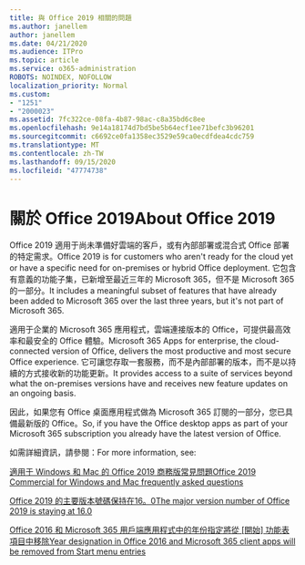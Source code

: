 ```yaml
---
title: 與 Office 2019 相關的問題
ms.author: janellem
author: janellem
ms.date: 04/21/2020
ms.audience: ITPro
ms.topic: article
ms.service: o365-administration
ROBOTS: NOINDEX, NOFOLLOW
localization_priority: Normal
ms.custom:
- "1251"
- "2000023"
ms.assetid: 7fc322ce-08fa-4b87-98ac-c8a35bd6c8ee
ms.openlocfilehash: 9e14a18174d7bd5be5b64ecf1ee71befc3b96201
ms.sourcegitcommit: c6692ce0fa1358ec3529e59ca0ecdfdea4cdc759
ms.translationtype: MT
ms.contentlocale: zh-TW
ms.lasthandoff: 09/15/2020
ms.locfileid: "47774738"
---
```

# <a name="about-office-2019"></a><span data-ttu-id="480d4-102">關於 Office 2019</span><span class="sxs-lookup"><span data-stu-id="480d4-102">About Office 2019</span></span>

<span data-ttu-id="480d4-103">Office 2019 適用于尚未準備好雲端的客戶，或有內部部署或混合式 Office 部署的特定需求。</span><span class="sxs-lookup"><span data-stu-id="480d4-103">Office 2019 is for customers who aren't ready for the cloud yet or have a specific need for on-premises or hybrid Office deployment.</span></span> <span data-ttu-id="480d4-104">它包含有意義的功能子集，已新增至最近三年的 Microsoft 365，但不是 Microsoft 365 的一部分。</span><span class="sxs-lookup"><span data-stu-id="480d4-104">It includes a meaningful subset of features that have already been added to Microsoft 365 over the last three years, but it's not part of Microsoft 365.</span></span>
  
<span data-ttu-id="480d4-105">適用于企業的 Microsoft 365 應用程式，雲端連接版本的 Office，可提供最高效率和最安全的 Office 體驗。</span><span class="sxs-lookup"><span data-stu-id="480d4-105">Microsoft 365 Apps for enterprise, the cloud-connected version of Office, delivers the most productive and most secure Office experience.</span></span> <span data-ttu-id="480d4-106">它可讓您存取一套服務，而不是內部部署的版本，而不是以持續的方式接收新的功能更新。</span><span class="sxs-lookup"><span data-stu-id="480d4-106">It provides access to a suite of services beyond what the on-premises versions have and receives new feature updates on an ongoing basis.</span></span>
  
<span data-ttu-id="480d4-107">因此，如果您有 Office 桌面應用程式做為 Microsoft 365 訂閱的一部分，您已具備最新版的 Office。</span><span class="sxs-lookup"><span data-stu-id="480d4-107">So, if you have the Office desktop apps as part of your Microsoft 365 subscription you already have the latest version of Office.</span></span>
  
<span data-ttu-id="480d4-108">如需詳細資訊，請參閱：</span><span class="sxs-lookup"><span data-stu-id="480d4-108">For more information, see:</span></span>
  
[<span data-ttu-id="480d4-109">適用于 Windows 和 Mac 的 Office 2019 商務版常見問題</span><span class="sxs-lookup"><span data-stu-id="480d4-109">Office 2019 Commercial for Windows and Mac frequently asked questions</span></span>](https://support.microsoft.com/help/4133312)
  
[<span data-ttu-id="480d4-110">Office 2019 的主要版本號碼保持在16。0</span><span class="sxs-lookup"><span data-stu-id="480d4-110">The major version number of Office 2019 is staying at 16.0</span></span>](https://docs.microsoft.com/deployoffice/office2019/overview)
  
<span data-ttu-id="480d4-111">[Office 2016 和 Microsoft 365 用戶端應用程式中的年份指定將從 [開始] 功能表項目中移除](https://support.office.com/article/8fe5e052-76d2-49de-af30-2e84ed3da907?wt.mc_id=Alchemy_ClientDIA)</span><span class="sxs-lookup"><span data-stu-id="480d4-111">[Year designation in Office 2016 and Microsoft 365 client apps will be removed from Start menu entries](https://support.office.com/article/8fe5e052-76d2-49de-af30-2e84ed3da907?wt.mc_id=Alchemy_ClientDIA)</span></span>
  